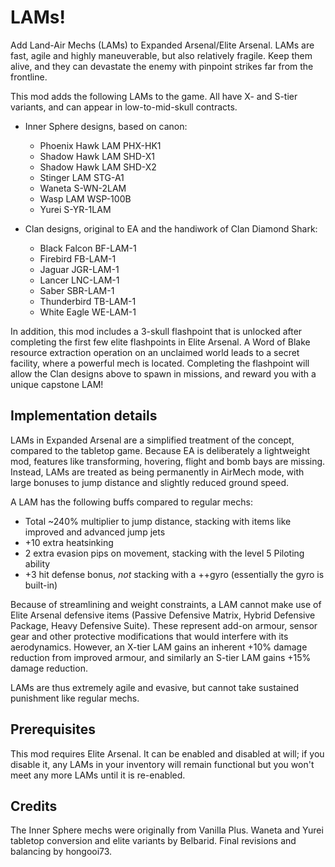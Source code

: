 # LAMs!

Add Land-Air Mechs (LAMs) to Expanded Arsenal/Elite Arsenal. LAMs are fast, agile and highly maneuverable, but also relatively fragile. Keep them alive, and they can devastate the enemy with pinpoint strikes far from the frontline.

This mod adds the following LAMs to the game. All have X- and S-tier variants, and can appear in low-to-mid-skull contracts.

- Inner Sphere designs, based on canon:
  - Phoenix Hawk LAM PHX-HK1
  - Shadow Hawk LAM SHD-X1
  - Shadow Hawk LAM SHD-X2
  - Stinger LAM STG-A1
  - Waneta S-WN-2LAM
  - Wasp LAM WSP-100B
  - Yurei S-YR-1LAM

- Clan designs, original to EA and the handiwork of Clan Diamond Shark:
  - Black Falcon BF-LAM-1
  - Firebird FB-LAM-1
  - Jaguar JGR-LAM-1
  - Lancer LNC-LAM-1
  - Saber SBR-LAM-1
  - Thunderbird TB-LAM-1
  - White Eagle WE-LAM-1

In addition, this mod includes a 3-skull flashpoint that is unlocked after completing the first few elite flashpoints in Elite Arsenal. A Word of Blake resource extraction operation on an unclaimed world leads to a secret facility, where a powerful mech is located. Completing the flashpoint will allow the Clan designs above to spawn in missions, and reward you with a unique capstone LAM!

## Implementation details

LAMs in Expanded Arsenal are a simplified treatment of the concept, compared to the tabletop game. Because EA is deliberately a lightweight mod, features like transforming, hovering, flight and bomb bays are missing. Instead, LAMs are treated as being permanently in AirMech mode, with large bonuses to jump distance and slightly reduced ground speed.

A LAM has the following buffs compared to regular mechs:

- Total ~240% multiplier to jump distance, stacking with items like improved and advanced jump jets
- +10 extra heatsinking
- 2 extra evasion pips on movement, stacking with the level 5 Piloting ability
- +3 hit defense bonus, _not_ stacking with a ++gyro (essentially the gyro is built-in)

Because of streamlining and weight constraints, a LAM cannot make use of Elite Arsenal defensive items (Passive Defensive Matrix, Hybrid Defensive Package, Heavy Defensive Suite). These represent add-on armour, sensor gear and other protective modifications that would interfere with its aerodynamics. However, an X-tier LAM gains an inherent +10% damage reduction from improved armour, and similarly an S-tier LAM gains +15% damage reduction.

LAMs are thus extremely agile and evasive, but cannot take sustained punishment like regular mechs.

## Prerequisites

This mod requires Elite Arsenal. It can be enabled and disabled at will; if you disable it, any LAMs in your inventory will remain functional but you won't meet any more LAMs until it is re-enabled.

## Credits

The Inner Sphere mechs were originally from Vanilla Plus. Waneta and Yurei tabletop conversion and elite variants by Belbarid. Final revisions and balancing by hongooi73.
